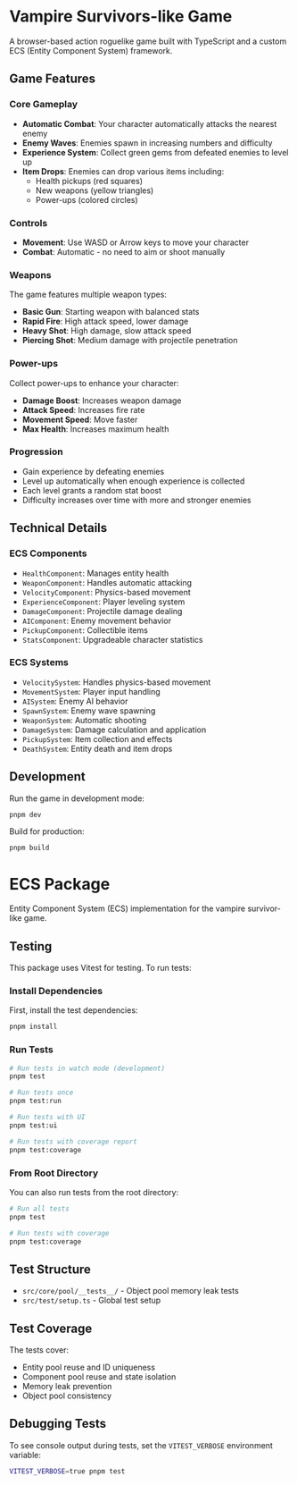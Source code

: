 # Vampire Survivors-like Game

A browser-based action roguelike game built with TypeScript and a custom ECS (Entity Component System) framework.

## Game Features

### Core Gameplay

- **Automatic Combat**: Your character automatically attacks the nearest enemy
- **Enemy Waves**: Enemies spawn in increasing numbers and difficulty
- **Experience System**: Collect green gems from defeated enemies to level up
- **Item Drops**: Enemies can drop various items including:
  - Health pickups (red squares)
  - New weapons (yellow triangles)
  - Power-ups (colored circles)

### Controls

- **Movement**: Use WASD or Arrow keys to move your character
- **Combat**: Automatic - no need to aim or shoot manually

### Weapons

The game features multiple weapon types:

- **Basic Gun**: Starting weapon with balanced stats
- **Rapid Fire**: High attack speed, lower damage
- **Heavy Shot**: High damage, slow attack speed
- **Piercing Shot**: Medium damage with projectile penetration

### Power-ups

Collect power-ups to enhance your character:

- **Damage Boost**: Increases weapon damage
- **Attack Speed**: Increases fire rate
- **Movement Speed**: Move faster
- **Max Health**: Increases maximum health

### Progression

- Gain experience by defeating enemies
- Level up automatically when enough experience is collected
- Each level grants a random stat boost
- Difficulty increases over time with more and stronger enemies

## Technical Details

### ECS Components

- `HealthComponent`: Manages entity health
- `WeaponComponent`: Handles automatic attacking
- `VelocityComponent`: Physics-based movement
- `ExperienceComponent`: Player leveling system
- `DamageComponent`: Projectile damage dealing
- `AIComponent`: Enemy movement behavior
- `PickupComponent`: Collectible items
- `StatsComponent`: Upgradeable character statistics

### ECS Systems

- `VelocitySystem`: Handles physics-based movement
- `MovementSystem`: Player input handling
- `AISystem`: Enemy AI behavior
- `SpawnSystem`: Enemy wave spawning
- `WeaponSystem`: Automatic shooting
- `DamageSystem`: Damage calculation and application
- `PickupSystem`: Item collection and effects
- `DeathSystem`: Entity death and item drops

## Development

Run the game in development mode:

```bash
pnpm dev
```

Build for production:

```bash
pnpm build
```

# ECS Package

Entity Component System (ECS) implementation for the vampire survivor-like game.

## Testing

This package uses Vitest for testing. To run tests:

### Install Dependencies

First, install the test dependencies:

```bash
pnpm install
```

### Run Tests

```bash
# Run tests in watch mode (development)
pnpm test

# Run tests once
pnpm test:run

# Run tests with UI
pnpm test:ui

# Run tests with coverage report
pnpm test:coverage
```

### From Root Directory

You can also run tests from the root directory:

```bash
# Run all tests
pnpm test

# Run tests with coverage
pnpm test:coverage
```

## Test Structure

- `src/core/pool/__tests__/` - Object pool memory leak tests
- `src/test/setup.ts` - Global test setup

## Test Coverage

The tests cover:

- Entity pool reuse and ID uniqueness
- Component pool reuse and state isolation
- Memory leak prevention
- Object pool consistency

## Debugging Tests

To see console output during tests, set the `VITEST_VERBOSE` environment variable:

```bash
VITEST_VERBOSE=true pnpm test
```
